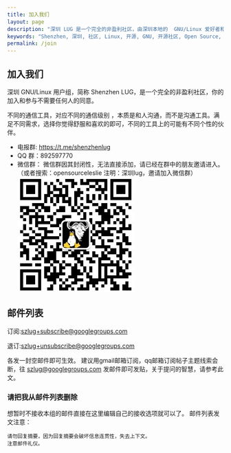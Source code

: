```yaml
---
title: 加入我们
layout: page
description: "深圳 LUG 是一个完全的非盈利社区，由深圳本地的  GNU/Linux 爱好者和开源爱好者组成，欢迎加入我们包括线上交流、不定期聚会和沙龙。 "
keywords: "Shenzhen, 深圳, 社区, Linux, 开源, GNU, 开源社区, Open Source, Android, 微信群, 电报群, QQ群, 邮件列表, 微信, 电报, QQ"
permalink: /join
---
```


## 加入我们     
深圳 GNU/Linux 用户组，简称 Shenzhen LUG，是一个完全的非盈利社区，你的加入和参与不需要任何人的同意。

不同的通信工具，对应不同的通信级别 ，本质是和人沟通，而不是沟通工具。满足不同需求，选择你觉得舒服和喜欢的即可，不同的工具上的可能有不同个性的伙伴。

 - 电报群: https://t.me/shenzhenlug
 - QQ 群：892597770
 - 微信群： 微信群因其封闭性，无法直接添加，请已经在群中的朋友邀请进入。（或者搜索：opensourceleslie 注明：深圳lug，邀请加入微信群）
 ![](./assets/wechat-qrcode-opensourceleslie.jpg)
 
 ## 邮件列表
订阅:szlug+subscribe@googlegroups.com

退订:szlug+unsubscribe@googlegroups.com

各发一封空邮件即可生效。 建议用gmail邮箱订阅，qq邮箱订阅帖子主题线索会断，往 szlug@googlegroups.com 发邮件即可发贴，关于提问的智慧，请参考此文。

### 请把我从邮件列表删除

想暂时不接收本组的邮件直接在这里编辑自己的接收选项就可以了。
邮件列表发文注意：
>
    请勿回复摘要，因为回复摘要会破坏信息连贯性，失去上下文。
    注意邮件礼仪。
